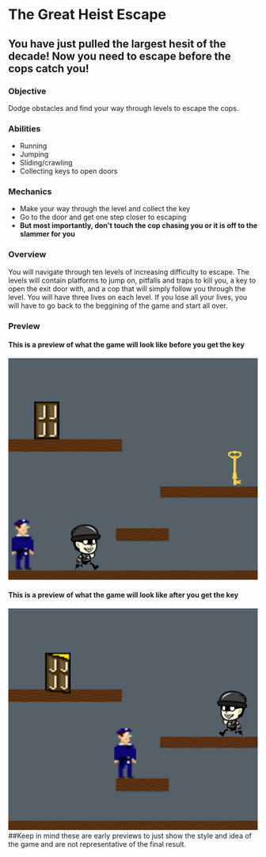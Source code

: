 # The Great Heist Escape
## You have just pulled the largest hesit of the decade! Now you need to escape before the cops catch you!
### Objective
Dodge obstacles and find your way through levels to escape the cops.
### Abilities
* Running
* Jumping
* Sliding/crawling
* Collecting keys to open doors
### Mechanics
* Make your way through the level and collect the key
* Go to the door and get one step closer to escaping
* __But most importantly, don't touch the cop chasing you or it is off to the slammer for you__
### Overview
You will navigate through ten levels of increasing difficulty to escape. The levels will contain platforms to jump on, pitfalls and traps to kill you, a key to open the exit door with, and a cop that will simply follow you through the level. You will have three lives on each level. If you lose all your lives, you will have to go back to the beggining of the game and start all over.
### Preview
#### This is a preview of what the game will look like before you get the key
![This is a preiview of the game](https://github.com/mwh2719/IGME-230/blob/master/Project1-Preview1.png)
#### This is a preview of what the game will look like after you get the key
![This is a preiview of the game](https://github.com/mwh2719/IGME-230/blob/master/Project1-Preview2.png)
##Keep in mind these are early previews to just show the style and idea of the game and are not representative of the final result.
